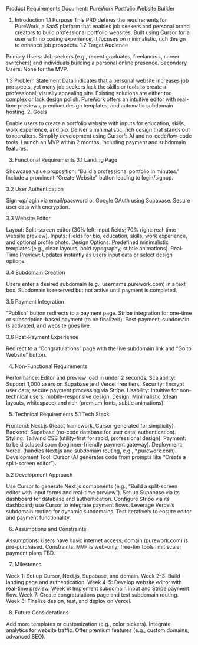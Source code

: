 Product Requirements Document: PureWork Portfolio Website Builder
1. Introduction
1.1 Purpose
This PRD defines the requirements for PureWork, a SaaS platform that enables job seekers and personal brand creators to build professional portfolio websites. Built using Cursor for a user with no coding experience, it focuses on minimalistic, rich design to enhance job prospects.
1.2 Target Audience

Primary Users: Job seekers (e.g., recent graduates, freelancers, career switchers) and individuals building a personal online presence.
Secondary Users: None for the MVP.

1.3 Problem Statement
Data indicates that a personal website increases job prospects, yet many job seekers lack the skills or tools to create a professional, visually appealing site. Existing solutions are either too complex or lack design polish. PureWork offers an intuitive editor with real-time previews, premium design templates, and automatic subdomain hosting.
2. Goals

Enable users to create a portfolio website with inputs for education, skills, work experience, and bio.
Deliver a minimalistic, rich design that stands out to recruiters.
Simplify development using Cursor’s AI and no-code/low-code tools.
Launch an MVP within 2 months, including payment and subdomain features.

3. Functional Requirements
3.1 Landing Page

Showcase value proposition: “Build a professional portfolio in minutes.”
Include a prominent “Create Website” button leading to login/signup.

3.2 User Authentication

Sign-up/login via email/password or Google OAuth using Supabase.
Secure user data with encryption.

3.3 Website Editor

Layout: Split-screen editor (30% left: input fields; 70% right: real-time website preview).
Inputs: Fields for bio, education, skills, work experience, and optional profile photo.
Design Options: Predefined minimalistic templates (e.g., clean layouts, bold typography, subtle animations).
Real-Time Preview: Updates instantly as users input data or select design options.

3.4 Subdomain Creation

Users enter a desired subdomain (e.g., username.purework.com) in a text box.
Subdomain is reserved but not active until payment is completed.

3.5 Payment Integration

“Publish” button redirects to a payment page.
Stripe integration for one-time or subscription-based payment (to be finalized).
Post-payment, subdomain is activated, and website goes live.

3.6 Post-Payment Experience

Redirect to a “Congratulations” page with the live subdomain link and “Go to Website” button.

4. Non-Functional Requirements

Performance: Editor and preview load in under 2 seconds.
Scalability: Support 1,000 users on Supabase and Vercel free tiers.
Security: Encrypt user data; secure payment processing via Stripe.
Usability: Intuitive for non-technical users; mobile-responsive design.
Design: Minimalistic (clean layouts, whitespace) and rich (premium fonts, subtle animations).

5. Technical Requirements
5.1 Tech Stack

Frontend: Next.js (React framework, Cursor-generated for simplicity).
Backend: Supabase (no-code database for user data, authentication).
Styling: Tailwind CSS (utility-first for rapid, professional design).
Payment: to be disclosed soon (beginner-friendly payment gateway).
Deployment: Vercel (handles Next.js and subdomain routing, e.g., *.purework.com).
Development Tool: Cursor (AI generates code from prompts like “Create a split-screen editor”).

5.2 Development Approach

Use Cursor to generate Next.js components (e.g., “Build a split-screen editor with input forms and real-time preview”).
Set up Supabase via its dashboard for database and authentication.
Configure Stripe via its dashboard; use Cursor to integrate payment flows.
Leverage Vercel’s subdomain routing for dynamic subdomains.
Test iteratively to ensure editor and payment functionality.

6. Assumptions and Constraints

Assumptions: Users have basic internet access; domain (purework.com) is pre-purchased.
Constraints: MVP is web-only; free-tier tools limit scale; payment plans TBD.

7. Milestones

Week 1: Set up Cursor, Next.js, Supabase, and domain.
Week 2–3: Build landing page and authentication.
Week 4–5: Develop website editor with real-time preview.
Week 6: Implement subdomain input and Stripe payment flow.
Week 7: Create congratulations page and test subdomain routing.
Week 8: Finalize design, test, and deploy on Vercel.

8. Future Considerations

Add more templates or customization (e.g., color pickers).
Integrate analytics for website traffic.
Offer premium features (e.g., custom domains, advanced SEO).

